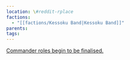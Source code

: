 ```yaml
---
location: \#reddit-rplace
factions:
  - "[[factions/Kessoku Band|Kessoku Band]]"
parents: 
tags: 
---
```

[Commander roles begin to be finalised.](discord://discord.com/channels/1093664259273130084/1131230952119615600/1131471544703528970)
